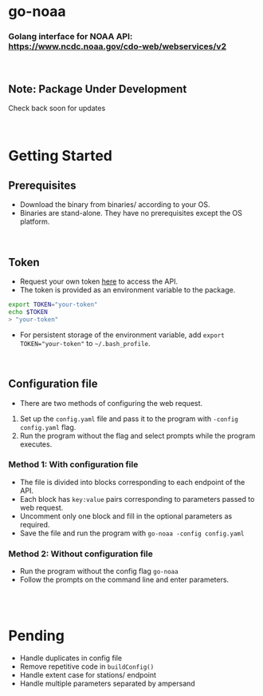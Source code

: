 # go-noaa
### Golang interface for NOAA API: https://www.ncdc.noaa.gov/cdo-web/webservices/v2
<br/>

## Note: Package Under Development
Check back soon for updates

<br/>

# Getting Started

## Prerequisites
* Download the binary from binaries/ according to your OS.
* Binaries are stand-alone. They have no prerequisites except the OS platform.

<br/>

## Token
* Request your own token [here](https://www.ncdc.noaa.gov/cdo-web/token) to access the API.
* The token is provided as an environment variable to the package.
```bash
export TOKEN="your-token"
echo $TOKEN
> "your-token"
```
* For persistent storage of the environment variable, add `export TOKEN="your-token"` to `~/.bash_profile`.
<br/>

## Configuration file
* There are two methods of configuring the web request.
1. Set up the `config.yaml` file and pass it to the program with `-config config.yaml` flag.
2. Run the program without the flag and select prompts while the program executes.

### Method 1: With configuration file
* The file is divided into blocks corresponding to each endpoint of the API.
* Each block has `key:value` pairs corresponding to parameters passed to web request.
* Uncomment only one block and fill in the optional parameters as required.
* Save the file and run the program with `go-noaa -config config.yaml`


### Method 2: Without configuration file
* Run the program without the config flag `go-noaa`
* Follow the prompts on the command line and enter parameters.


<br/><br/>

# Pending
* Handle duplicates in config file
* Remove repetitive code in `buildConfig()`
* Handle extent case for stations/ endpoint
* Handle multiple parameters separated by ampersand